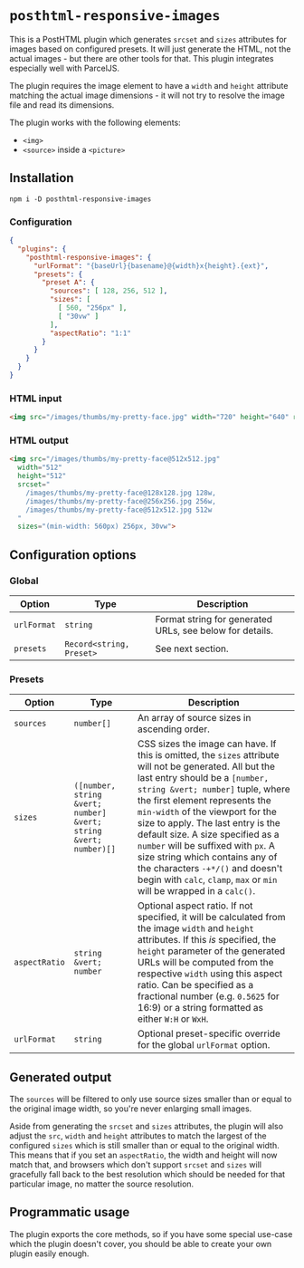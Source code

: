 # `posthtml-responsive-images`

This is a PostHTML plugin which generates `srcset` and `sizes` attributes
for images based on configured presets. It will just generate the HTML,
not the actual images - but there are other tools for that. This plugin
integrates especially well with ParcelJS.

The plugin requires the image element to have a `width` and `height` attribute
matching the actual image dimensions - it will not try to resolve the image file
and read its dimensions.

The plugin works with the following elements:

 - `<img>`
 - `<source>` inside a `<picture>`

## Installation

```shell
npm i -D posthtml-responsive-images
```

### Configuration

```json
{
  "plugins": {
    "posthtml-responsive-images": {
      "urlFormat": "{baseUrl}{basename}@{width}x{height}.{ext}",
      "presets": {
        "preset A": {
          "sources": [ 128, 256, 512 ],
          "sizes": [
            [ 560, "256px" ],
            [ "30vw" ]
          ],
          "aspectRatio": "1:1"
        }
      }
    }
  }
}
```

### HTML input

```html
<img src="/images/thumbs/my-pretty-face.jpg" width="720" height="640" responsive="preset A">
```

### HTML output

```html
<img src="/images/thumbs/my-pretty-face@512x512.jpg"
  width="512"
  height="512"
  srcset="
    /images/thumbs/my-pretty-face@128x128.jpg 128w,
    /images/thumbs/my-pretty-face@256x256.jpg 256w,
    /images/thumbs/my-pretty-face@512x512.jpg 512w
  "
  sizes="(min-width: 560px) 256px, 30vw">
```

## Configuration options

### Global

| Option           | Type                     | Description                                                                |
|------------------|--------------------------|----------------------------------------------------------------------------|
| `urlFormat`      | `string`                 | Format string for generated URLs, see below for details.                   |
| `presets`        | `Record<string, Preset>` | See next section.                                                          |

### Presets

| Option          | Type                                                             | Description                                                                                                                                                                                                                                                                                                                                                                                                                                                                                                          |
|-----------------|------------------------------------------------------------------|----------------------------------------------------------------------------------------------------------------------------------------------------------------------------------------------------------------------------------------------------------------------------------------------------------------------------------------------------------------------------------------------------------------------------------------------------------------------------------------------------------------------|
| `sources`       | `number[]`                                                       | An array of source sizes in ascending order.                                                                                                                                                                                                                                                                                                                                                                                                                                                                         |
| `sizes`         | `([number, string &vert; number] &vert; string &vert; number)[]` | CSS sizes the image can have. If this is omitted, the `sizes` attribute will not be generated. All but the last entry should be a `[number, string &vert; number]` tuple, where the first element represents the `min-width` of the viewport for the size to apply. The last entry is the default size. A size specified as a `number` will be suffixed with `px`. A size string which contains any of the characters `-+*/()` and doesn't begin with `calc`, `clamp`, `max` or `min` will be wrapped in a `calc()`. |
| `aspectRatio`   | `string &vert; number`                                           | Optional aspect ratio. If not specified, it will be calculated from the image `width` and `height` attributes. If this _is_ specified, the `height` parameter of the generated URLs will be computed from the respective `width` using this aspect ratio. Can be specified as a fractional number (e.g. `0.5625` for 16:9) or a string formatted as either `W:H` or `WxH`.                                                                                                                                           |
| `urlFormat`     | `string`                                                         | Optional preset-specific override for the global `urlFormat` option.                                                                                                                                                                                                                                                                                                                                                                                                                                                 |


## Generated output

The `sources` will be filtered to only use source sizes smaller than
or equal to the original image width, so you're never enlarging small images.

Aside from generating the `srcset` and `sizes` attributes, the plugin will also
adjust the `src`, `width` and `height` attributes to match the largest of the
configured `sizes` which is still smaller than or equal to the original width.
This means that if you set an `aspectRatio`, the width and height will now match
that, and browsers which don't support `srcset` and `sizes` will gracefully fall
back to the best resolution which should be needed for that particular image,
no matter the source resolution.


## Programmatic usage

The plugin exports the core methods, so if you have some special use-case which
the plugin doesn't cover, you should be able to create your own plugin easily enough.
